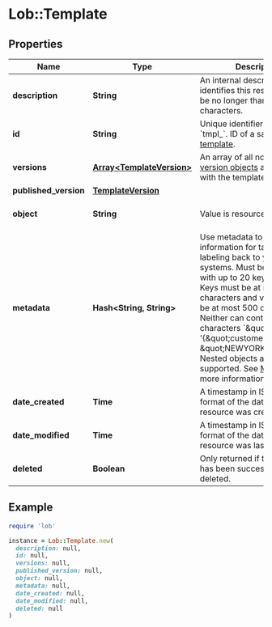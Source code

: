 # Lob::Template

## Properties

| Name | Type | Description | Notes |
| ---- | ---- | ----------- | ----- |
| **description** | **String** | An internal description that identifies this resource. Must be no longer than 255 characters.  | [optional] |
| **id** | **String** | Unique identifier prefixed with &#x60;tmpl_&#x60;. ID of a saved [HTML template](#section/HTML-Templates). |  |
| **versions** | [**Array&lt;TemplateVersion&gt;**](TemplateVersion.md) | An array of all non-deleted [version objects](#tag/Template-Versions) associated with the template. |  |
| **published_version** | [**TemplateVersion**](TemplateVersion.md) |  |  |
| **object** | **String** | Value is resource type. | [optional][default to &#39;template&#39;] |
| **metadata** | **Hash&lt;String, String&gt;** | Use metadata to store custom information for tagging and labeling back to your internal systems. Must be an object with up to 20 key-value pairs. Keys must be at most 40 characters and values must be at most 500 characters. Neither can contain the characters &#x60;\&quot;&#x60; and &#x60;\\&#x60;. i.e. &#39;{\&quot;customer_id\&quot; : \&quot;NEWYORK2015\&quot;}&#39; Nested objects are not supported.  See [Metadata](#section/Metadata) for more information. | [optional] |
| **date_created** | **Time** | A timestamp in ISO 8601 format of the date the resource was created. | [optional] |
| **date_modified** | **Time** | A timestamp in ISO 8601 format of the date the resource was last modified. | [optional] |
| **deleted** | **Boolean** | Only returned if the resource has been successfully deleted. | [optional] |

## Example

```ruby
require 'lob'

instance = Lob::Template.new(
  description: null,
  id: null,
  versions: null,
  published_version: null,
  object: null,
  metadata: null,
  date_created: null,
  date_modified: null,
  deleted: null
)
```

